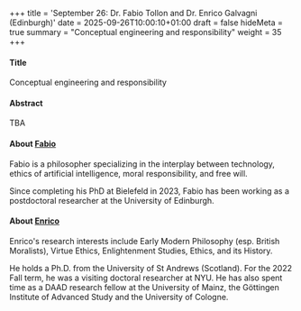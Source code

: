 +++
title = 'September 26: Dr. Fabio Tollon and Dr. Enrico Galvagni (Edinburgh)'
date = 2025-09-26T10:00:10+01:00
draft = false
hideMeta = true
summary = "Conceptual engineering and responsibility"
weight = 35
+++
 

#### Title
Conceptual engineering and responsibility

#### Abstract
TBA 

 

#### About [Fabio](https://fabiotollon.wixsite.com/fabiotollon/about)

Fabio is a philosopher specializing in the interplay between technology, ethics of artificial intelligence, moral responsibility, and free will.

Since completing his PhD at Bielefeld in 2023, Fabio has been working as a postdoctoral researcher at the University of Edinburgh. 

#### About [Enrico](https://edwebprofiles.ed.ac.uk/profile/enricogalvagni)

Enrico's research interests include Early Modern Philosophy (esp. British Moralists), Virtue Ethics, Enlightenment Studies, Ethics, and its History. 

He holds a Ph.D. from the University of St Andrews (Scotland). For the 2022 Fall term, he was a visiting doctoral researcher at NYU. He has also spent time as a DAAD research fellow at the University of Mainz, the Göttingen Institute of Advanced Study and the University of Cologne.





